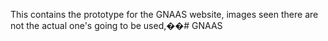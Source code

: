 This contains the prototype for the GNAAS website, images seen there are not the actual one's going to be used,��#   G N A A S  
 
